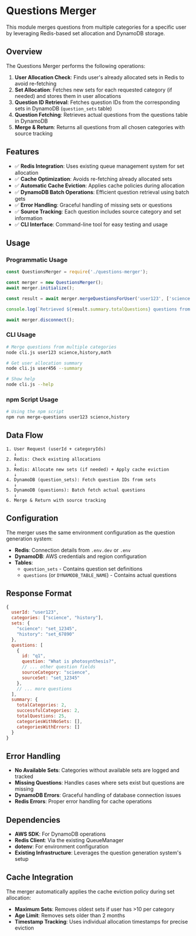 # Questions Merger

This module merges questions from multiple categories for a specific user by leveraging Redis-based set allocation and DynamoDB storage.

## Overview

The Questions Merger performs the following operations:

1. **User Allocation Check**: Finds user's already allocated sets in Redis to avoid re-fetching
2. **Set Allocation**: Fetches new sets for each requested category (if needed) and stores them in user allocations
3. **Question ID Retrieval**: Fetches question IDs from the corresponding sets in DynamoDB (`question_sets` table)
4. **Question Fetching**: Retrieves actual questions from the questions table in DynamoDB
5. **Merge & Return**: Returns all questions from all chosen categories with source tracking

## Features

- ✅ **Redis Integration**: Uses existing queue management system for set allocation
- ✅ **Cache Optimization**: Avoids re-fetching already allocated sets
- ✅ **Automatic Cache Eviction**: Applies cache policies during allocation
- ✅ **DynamoDB Batch Operations**: Efficient question retrieval using batch gets
- ✅ **Error Handling**: Graceful handling of missing sets or questions
- ✅ **Source Tracking**: Each question includes source category and set information
- ✅ **CLI Interface**: Command-line tool for easy testing and usage

## Usage

### Programmatic Usage

```javascript
const QuestionsMerger = require('./questions-merger');

const merger = new QuestionsMerger();
await merger.initialize();

const result = await merger.mergeQuestionsForUser('user123', ['science', 'history', 'math']);

console.log(`Retrieved ${result.summary.totalQuestions} questions from ${result.summary.successfulCategories} categories`);

await merger.disconnect();
```

### CLI Usage

```bash
# Merge questions from multiple categories
node cli.js user123 science,history,math

# Get user allocation summary
node cli.js user456 --summary

# Show help
node cli.js --help
```

### npm Script Usage

```bash
# Using the npm script
npm run merge-questions user123 science,history
```

## Data Flow

```
1. User Request (userId + categoryIds)
   ↓
2. Redis: Check existing allocations
   ↓
3. Redis: Allocate new sets (if needed) + Apply cache eviction
   ↓
4. DynamoDB (question_sets): Fetch question IDs from sets
   ↓
5. DynamoDB (questions): Batch fetch actual questions
   ↓
6. Merge & Return with source tracking
```

## Configuration

The merger uses the same environment configuration as the question generation system:

- **Redis**: Connection details from `.env.dev` or `.env`
- **DynamoDB**: AWS credentials and region configuration
- **Tables**: 
  - `question_sets` - Contains question set definitions
  - `questions` (or `DYNAMODB_TABLE_NAME`) - Contains actual questions

## Response Format

```javascript
{
  userId: "user123",
  categories: ["science", "history"],
  sets: {
    "science": "set_12345",
    "history": "set_67890"
  },
  questions: [
    {
      id: "q1",
      question: "What is photosynthesis?",
      // ... other question fields
      sourceCategory: "science",
      sourceSet: "set_12345"
    },
    // ... more questions
  ],
  summary: {
    totalCategories: 2,
    successfulCategories: 2,
    totalQuestions: 25,
    categoriesWithNoSets: [],
    categoriesWithErrors: []
  }
}
```

## Error Handling

- **No Available Sets**: Categories without available sets are logged and tracked
- **Missing Questions**: Handles cases where sets exist but questions are missing
- **DynamoDB Errors**: Graceful handling of database connection issues
- **Redis Errors**: Proper error handling for cache operations

## Dependencies

- **AWS SDK**: For DynamoDB operations
- **Redis Client**: Via the existing QueueManager
- **dotenv**: For environment configuration
- **Existing Infrastructure**: Leverages the question generation system's setup

## Cache Integration

The merger automatically applies the cache eviction policy during set allocation:
- **Maximum Sets**: Removes oldest sets if user has >10 per category
- **Age Limit**: Removes sets older than 2 months
- **Timestamp Tracking**: Uses individual allocation timestamps for precise eviction
